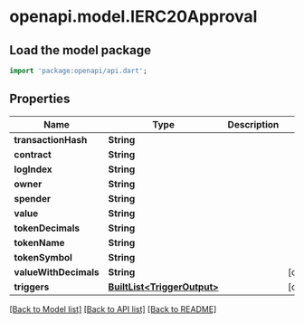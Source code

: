 # openapi.model.IERC20Approval

## Load the model package

```dart
import 'package:openapi/api.dart';
```

## Properties

| Name                  | Type                                              | Description | Notes       |
| --------------------- | ------------------------------------------------- | ----------- | ----------- |
| **transactionHash**   | **String**                                        |             |             |
| **contract**          | **String**                                        |             |             |
| **logIndex**          | **String**                                        |             |             |
| **owner**             | **String**                                        |             |             |
| **spender**           | **String**                                        |             |             |
| **value**             | **String**                                        |             |             |
| **tokenDecimals**     | **String**                                        |             |             |
| **tokenName**         | **String**                                        |             |             |
| **tokenSymbol**       | **String**                                        |             |             |
| **valueWithDecimals** | **String**                                        |             | \[optional] |
| **triggers**          | [**BuiltList\<TriggerOutput>**](triggeroutput.md) |             | \[optional] |

[\[Back to Model list\]](./#documentation-for-models) [\[Back to API list\]](./#documentation-for-api-endpoints) [\[Back to README\]](./)
